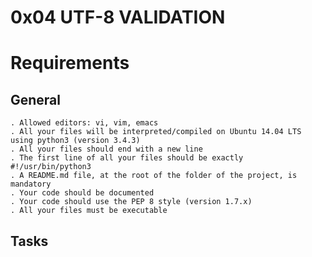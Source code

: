 # 0x04 UTF-8 VALIDATION

# Requirements
## General
    . Allowed editors: vi, vim, emacs
    . All your files will be interpreted/compiled on Ubuntu 14.04 LTS using python3 (version 3.4.3)
    . All your files should end with a new line
    . The first line of all your files should be exactly #!/usr/bin/python3
    . A README.md file, at the root of the folder of the project, is mandatory
    . Your code should be documented
    . Your code should use the PEP 8 style (version 1.7.x)
    . All your files must be executable

## Tasks